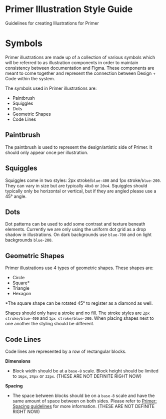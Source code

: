 # Primer Illustration Style Guide

Guidelines for creating Illustrations for Primer

# Symbols

Primer illustrations are made up of a collection of various symbols which will be referred to as illustration components in order to maintain consistency between documentation and Figma. These components are meant to come together and represent the connection between Design + Code within the system. 

The symbols used in Primer illustrations are:

- Paintbrush
- Squiggles
- Dots
- Geometric Shapes
- Code Lines

## Paintbrush

The paintbrush is used to represent the design/artistic side of Primer. It should only appear once per illustration.

## Squiggles

Squiggles come in two styles: 2px stroke/`blue-400` and 1px stroke/`blue-200`. They can vary in size but are typically `40x8` or `20x4`. Squiggles should typically only be horizontal or vertical, but if they are angled please use a 45° angle. 

## Dots

Dot patterns can be used to add some contrast and texture beneath elements. Currently we are only using the uniform dot grid as a drop shadow in illustrations. On dark backgrounds use `blue-700` and on light backgrounds `blue-200`.

## Geometric Shapes

Primer illustrations use 4 types of geometric shapes. These shapes are:

- Circle
- Square*
- Triangle
- Hexagon

*The square shape can be rotated 45° to register as a diamond as well.

Shapes should only have a stroke and no fill. The stroke styles are `2px stroke/blue-400` and `1px stroke/blue-200`. When placing shapes next to one another the styling should be different.

## Code Lines

Code lines are represented by a row of rectangular blocks.

**Dimensions**

- Block width should be at a  `base-8` scale.  Block height should be limited to  `16px`, `24px` or `32px`.  (THESE ARE NOT DEFINITE RIGHT NOW)

**Spacing**

- The space between blocks should be on a `base-8` scale and have the same amount of space between on both sides. Please refer to [Primer: Spacing guidelines](https://styleguide.github.com/primer/support/spacing/) for more information. (THESE ARE NOT DEFINITE RIGHT NOW)

